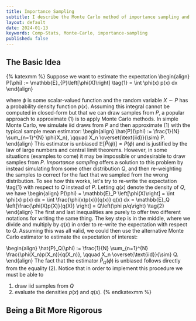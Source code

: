 ```yaml
---
title: Importance Sampling
subtitle: I describe the Monte Carlo method of importance sampling and derive some of its properties.
layout: default
date: 2024-01-13
keywords: Comp-Stats, Monte-Carlo, importance-sampling
published: false
---
```


## The Basic Idea
{% katexmm %}
Suppose we want to estimate the expectation
\begin{align}
P(\phi) := \mathbb{E}_{P}\left[\phi(X)\right] \tag{1}
= \int \phi(x) p(x) dx
\end{align}

where $\phi$ is some scalar-valued function and the random variable $X \sim P$
has a probability density function $p(x)$. Assuming this integral cannot be
computed in closed-form but that we can draw samples from $P$, a popular approach
to approximate (1) is to apply Monte Carlo methods. In simple Monte Carlo,
we simulate iid draws from $P$ and then approximate (1) with the typical
sample mean estimator:
\begin{align}
\hat{P}(\phi) := \frac{1}{N} \sum_{n=1}^{N} \phi(X_n), \qquad X_n \overset{\text{iid}}{\sim} P.
\end{align}
This estimator is unbiased $\mathbb{E}\left[\hat{P}(\phi)\right] = P(\phi)$ and
is justified by the law of large numbers and central limit theorems. However,
in some situations (examples to come) it may be impossible or undesirable to
draw samples from $P$. *Importance sampling* offers a solution to this problem by
instead simulating from some other distribution *Q*, and then re-weighting the
samples to correct for the fact that we sampled from the wrong distribution.
To see how this works, let's try to re-write the expectation \tag{1} with
respect to $Q$ instead of $P$. Letting $q(x)$ denote the density of $Q$, we have
\begin{align}
P(\phi)
= \mathbb{E}_P \left[\phi(X)\right]
= \int \phi(x) p(x) dx
= \int \frac{\phi(x)p(x)}{q(x)} q(x) dx
= \mathbb{E}_Q \left[\frac{\phi(X)p(X)}{q(X)} \right]
= Q\left(\phi p/q\right) \tag{2}
\end{align}
The first and last inequalities are purely to offer two different notations for
writing the same thing. The key step is in the middle, where we divide and
multiply by $q(x)$ in order to re-write the expectation with respect to $Q$.
Assuming this was all valid, we could then use the alternative Monte Carlo
estimator to estimate the expectation of interest:

\begin{align}
\hat{P}\_Q(\phi) := \frac{1}{N} \sum_{n=1}^{N} \frac{\phi(X_n)p(X_n)}{q(X_n)},
\qquad X_n \overset{\text{iid}}{\sim} Q.
\end{align}
The fact that the estimator $\hat{P}_Q(\phi)$ is unbiased follows directly from
the equality (2). Notice that in order to implement this procedure we must be
able to
1. draw iid samples from $Q$
2. evaluate the densities $p(x)$ and $q(x)$.
{% endkatexmm %}

## Being a Bit More Rigorous
